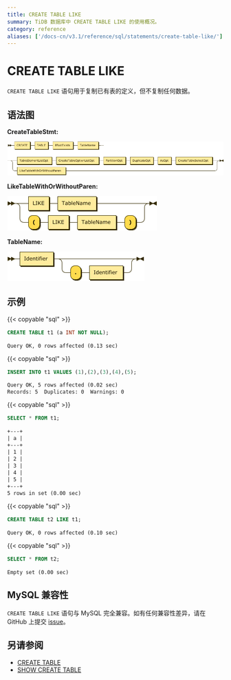 ```yaml
---
title: CREATE TABLE LIKE
summary: TiDB 数据库中 CREATE TABLE LIKE 的使用概况。
category: reference
aliases: ['/docs-cn/v3.1/reference/sql/statements/create-table-like/']
---
```


# CREATE TABLE LIKE

`CREATE TABLE LIKE` 语句用于复制已有表的定义，但不复制任何数据。

## 语法图

**CreateTableStmt:**

![CreateTableStmt](/media/sqlgram/CreateTableStmt.png)

**LikeTableWithOrWithoutParen:**

![LikeTableWithOrWithoutParen](/media/sqlgram/LikeTableWithOrWithoutParen.png)

**TableName:**

![TableName](/media/sqlgram/TableName.png)

## 示例

{{< copyable "sql" >}}

```sql
CREATE TABLE t1 (a INT NOT NULL);
```

```
Query OK, 0 rows affected (0.13 sec)
```

{{< copyable "sql" >}}

```sql
INSERT INTO t1 VALUES (1),(2),(3),(4),(5);
```

```
Query OK, 5 rows affected (0.02 sec)
Records: 5  Duplicates: 0  Warnings: 0
```

{{< copyable "sql" >}}

```sql
SELECT * FROM t1;
```

```
+---+
| a |
+---+
| 1 |
| 2 |
| 3 |
| 4 |
| 5 |
+---+
5 rows in set (0.00 sec)
```

{{< copyable "sql" >}}

```sql
CREATE TABLE t2 LIKE t1;
```

```
Query OK, 0 rows affected (0.10 sec)
```

{{< copyable "sql" >}}

```sql
SELECT * FROM t2;
```

```
Empty set (0.00 sec)
```

## MySQL 兼容性

`CREATE TABLE LIKE` 语句与 MySQL 完全兼容。如有任何兼容性差异，请在 GitHub 上提交 [issue](/report-issue.md)。

## 另请参阅

* [CREATE TABLE](/sql-statements/sql-statement-create-table.md)
* [SHOW CREATE TABLE](/sql-statements/sql-statement-show-create-table.md)